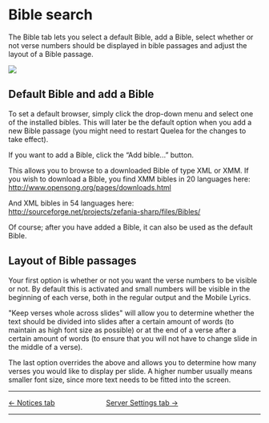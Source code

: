 # Bible search

The Bible tab lets you select a default Bible, add a Bible, select
whether or not verse numbers should be displayed in bible passages and
adjust the layout of a Bible passage.

![](Quelea_manual-e-078.png)

## Default Bible and add a Bible

To set a default browser, simply click the drop-down menu and select one
of the installed bibles. This will later be the default option when you
add a new Bible passage (you might need to restart Quelea for the
changes to take effect).

If you want to add a Bible, click the “Add bible...” button. 

This allows you to browse to a downloaded Bible of type XML or XMM. If you wish to
download a Bible, you find XMM bibles in 20 languages here:
<http://www.opensong.org/pages/downloads.html> 

And XML bibles in 54 languages here:
<http://sourceforge.net/projects/zefania-sharp/files/Bibles/>

Of course; after you have added a Bible, it can also be used as the
default Bible.

## Layout of Bible passages

Your first option is whether or not you want the verse numbers to be
visible or not. By default this is activated and small numbers will be
visible in the beginning of each verse, both in the regular output and
the Mobile Lyrics.

"Keep verses whole across slides" will allow you to determine whether
the text should be divided into slides after a certain amount of words
(to maintain as high font size as possible) or at the end of a verse
after a certain amount of words (to ensure that you will not have to
change slide in the middle of a verse).

The last option overrides the above and allows you to determine how many
verses you would like to display per slide. A higher number usually
means smaller font size, since more text needs to be fitted into the
screen.

-----



[← Notices tab](Notices_tab "Notices tab") &nbsp;&nbsp;&nbsp;&nbsp;&nbsp;&nbsp;&nbsp;&nbsp;&nbsp;&nbsp;&nbsp;&nbsp;&nbsp;&nbsp;&nbsp;&nbsp;&nbsp;&nbsp;&nbsp;&nbsp;&nbsp;&nbsp;&nbsp;&nbsp;
[Server Settings tab →](Server_Settings_tab "Server Settings tab")

---
